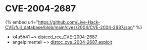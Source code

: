 # CVE-2004-2687
{% embed url="https://github.com/Live-Hack-CVE/full_database/blob/main/cves/2004/CVE-2004-2687.json" %}

* k4u5h41 ~> [distccd_rce_CVE-2004-2687](https://www.alice-snow.ru/2004/database/cve-2004-2687/distccd_rce_cve-2004-2687-k4u5h41)
* angelpimentell ~> [distcc_cve_2004-2687_exploit](https://www.alice-snow.ru/2004/database/cve-2004-2687/distcc_cve_2004-2687_exploit-angelpimentell)